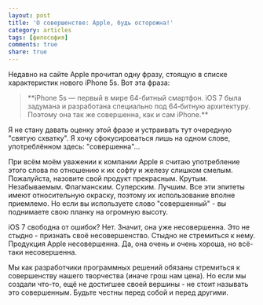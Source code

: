 ```yaml
---
layout: post
title: 'О совершенстве: Apple, будь осторожна!'
category: articles
tags: [философия]
comments: true
share: true
---
```

Недавно на сайте Apple прочитал одну фразу, стоящую в списке характеристик нового iPhone 5s. Вот эта фраза:

<blockquote>**iPhone 5s — первый в мире 64-битный смартфон. iOS 7 была задумана и разработана специально под 64‑битную архитектуру. Поэтому она так же совершенна, как и сам iPhone.**</blockquote>

Я не стану давать оценку этой фразе и устраивать тут очередную "святую схватку". Я хочу сфокусироваться лишь на одном слове, употреблённом здесь: "совершенна"...

При всём моём уважении к компании Apple я считаю употребление этого слова по отношению к их софту и железу слишком смелым. Пожалуйста, назовите свой продукт прекрасным. Крутым. Незабываемым. Флагманским. Суперским. Лучшим. Все эти эпитеты имеют относительную окраску, поэтому их использование вполне приемлемо. Но если вы используете слово "совершенный" - вы поднимаете свою планку на огромную высоту.

iOS 7 свободна от ошибок? Нет. Значит, она уже несовершенна. Это не стыдно - признать своё несовершенство. Стыдно не стремиться к нему. Продукция Apple несовершенна. Да, она очень и очень хороша, но всё-таки несовершенна.

Мы как разработчики программных решений обязаны стремиться к совершенству нашего творчества (иначе грош нам цена). Но если мы создали что-то, ещё не достигшее своей вершины - не стоит называть это совершенным. Будьте честны перед собой и перед другими.
